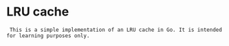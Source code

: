 # LRU cache

``` This is a simple implementation of an LRU cache in Go. It is intended for learning purposes only.```